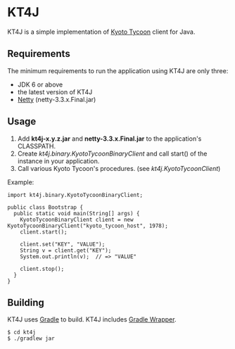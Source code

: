 KT4J 
=====

KT4J is a simple implementation of [Kyoto Tycoon](http://fallabs.com/kyototycoon/) client for Java.

## Requirements

The minimum requirements to run the application using KT4J are only three:

* JDK 6 or above
* the latest version of KT4J
* [Netty](http://netty.io/) (netty-3.3.x.Final.jar)

## Usage

1. Add **kt4j-x.y.z.jar** and **netty-3.3.x.Final.jar** to the application's CLASSPATH.
2. Create _kt4j.binary.KyotoTycoonBinaryClient_ and call start() of the instance in your application.
3. Call various Kyoto Tycoon's procedures. (see _kt4j.KyotoTycoonClient_) 

Example:

    import kt4j.binary.KyotoTycoonBinaryClient;
    
    public class Bootstrap {
      public static void main(String[] args) {
        KyotoTycoonBinaryClient client = new KyotoTycoonBinaryClient("kyoto_tycoon_host", 1978);
        client.start();
            
        client.set("KEY", "VALUE");
        String v = client.get("KEY");
        System.out.println(v);  // => "VALUE"
            
        client.stop();
      }
    }

## Building

KT4J uses [Gradle](http://www.gradle.org) to build. KT4J includes [Gradle Wrapper](http://www.gradle.org/docs/current/userguide/gradle_wrapper.html).

    $ cd kt4j
    $ ./gradlew jar
